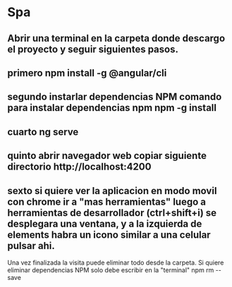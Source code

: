 # Spa
Abrir una terminal en la carpeta donde descargo el proyecto y seguir siguientes pasos.
--------------------
primero 
npm install -g @angular/cli
---------------------------------------------
segundo
instarlar dependencias NPM
comando para instalar dependencias npm
npm -g install
---------------------------------------------
cuarto
ng serve
-----------------------------------------------
quinto
abrir navegador web copiar siguiente directorio
http://localhost:4200
--------------------------------------------------
sexto
si quiere ver la aplicacion en modo movil
con chrome ir a "mas herramientas" luego
a herramientas de desarrollador (ctrl+shift+i)
se desplegara una ventana, y a la izquierda de 
elements habra un icono similar a una celular
pulsar ahi.
-----------------------------------------------
Una vez finalizada la visita puede eliminar todo
desde la carpeta.
Si quiere eliminar dependencias NPM
solo debe escribir en la "terminal"
npm rm --save 

